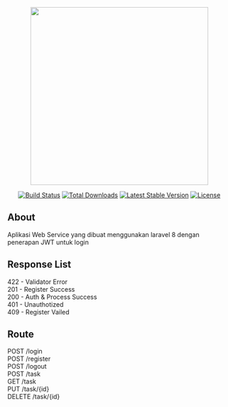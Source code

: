 <p align="center"><a href="https://laravel.com" target="_blank"><img src="https://raw.githubusercontent.com/laravel/art/master/logo-lockup/5%20SVG/2%20CMYK/1%20Full%20Color/laravel-logolockup-cmyk-red.svg" width="400"></a></p>

<p align="center">
<a href="https://travis-ci.org/laravel/framework"><img src="https://travis-ci.org/laravel/framework.svg" alt="Build Status"></a>
<a href="https://packagist.org/packages/laravel/framework"><img src="https://img.shields.io/packagist/dt/laravel/framework" alt="Total Downloads"></a>
<a href="https://packagist.org/packages/laravel/framework"><img src="https://img.shields.io/packagist/v/laravel/framework" alt="Latest Stable Version"></a>
<a href="https://packagist.org/packages/laravel/framework"><img src="https://img.shields.io/packagist/l/laravel/framework" alt="License"></a>
</p>

## About
Aplikasi Web Service yang dibuat menggunakan laravel 8 dengan penerapan JWT untuk login

## Response List
422 - Validator Error<br>
201 - Register Success<br>
200 - Auth & Process Success<br>
401 - Unauthotized<br>
409 - Register Vailed<br>

## Route
POST /login<br>
POST /register<br>
POST /logout<br>
POST /task<br>
GET /task<br>
PUT /task/{id}<br>
DELETE /task/{id}<br>
